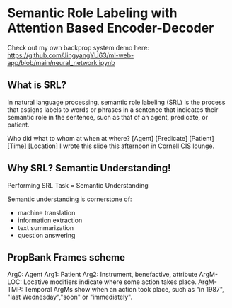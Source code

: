 # Semantic Role Labeling with Attention Based Encoder-Decoder
Check out my own backprop system demo here: https://github.com/JingyangYU63/ml-web-app/blob/main/neural_network.ipynb

## What is SRL?

In natural language processing, semantic role labeling (SRL) is the process that assigns labels to words or phrases in a sentence that indicates their semantic role in the sentence, such as that of an agent, predicate, or patient.

Who did what to whom at when at where?
[Agent] [Predicate] [Patient] [Time] [Location]
I wrote this slide this afternoon in Cornell CIS lounge.

## Why SRL? Semantic Understanding!

Performing SRL Task = Semantic Understanding

Semantic understanding is cornerstone of:
- machine translation
- information extraction
- text summarization
- question answering

## PropBank Frames scheme

Arg0: Agent
Arg1: Patient
Arg2: Instrument, benefactive, attribute
ArgM-LOC: Locative modifiers indicate where some action takes place. 
ArgM-TMP: Temporal ArgMs show when an action took place, such as "in 1987", "last Wednesday","soon" or "immediately". 
